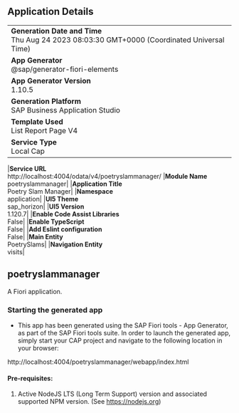 ## Application Details

|                                                                                                |
| ---------------------------------------------------------------------------------------------- |
| **Generation Date and Time**<br>Thu Aug 24 2023 08:03:30 GMT+0000 (Coordinated Universal Time) |
| **App Generator**<br>@sap/generator-fiori-elements                                             |
| **App Generator Version**<br>1.10.5                                                            |
| **Generation Platform**<br>SAP Business Application Studio                                     |
| **Template Used**<br>List Report Page V4                                                       |
| **Service Type**<br>Local Cap                                                                  |

|**Service URL**<br>http://localhost:4004/odata/v4/poetryslammanager/
|**Module Name**<br>poetryslammanager|
|**Application Title**<br>Poetry Slam Manager|
|**Namespace**<br>application|
|**UI5 Theme**<br>sap_horizon|
|**UI5 Version**<br>1.120.7|
|**Enable Code Assist Libraries**<br>False|
|**Enable TypeScript**<br>False|
|**Add Eslint configuration**<br>False|
|**Main Entity**<br>PoetrySlams|
|**Navigation Entity**<br>visits|

## poetryslammanager

A Fiori application.

### Starting the generated app

- This app has been generated using the SAP Fiori tools - App Generator, as part of the SAP Fiori tools suite. In order to launch the generated app, simply start your CAP project and navigate to the following location in your browser:

http://localhost:4004/poetryslammanager/webapp/index.html

#### Pre-requisites:

1. Active NodeJS LTS (Long Term Support) version and associated supported NPM version. (See https://nodejs.org)

